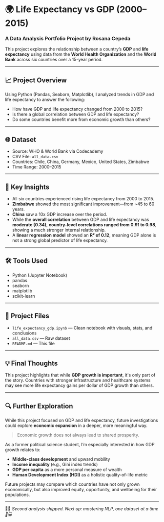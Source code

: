 # 🌍 Life Expectancy vs GDP (2000–2015)
### A Data Analysis Portfolio Project by Rosana Cepeda

This project explores the relationship between a country’s **GDP** and **life expectancy** using data from the **World Health Organization** and the **World Bank** across six countries over a 15-year period.

---

## 📈 Project Overview

Using Python (Pandas, Seaborn, Matplotlib), I analyzed trends in GDP and life expectancy to answer the following:

- How have GDP and life expectancy changed from 2000 to 2015?
- Is there a global correlation between GDP and life expectancy?
- Do some countries benefit more from economic growth than others?

---

## 🌐 Dataset

- Source: WHO & World Bank via Codecademy
- CSV File: `all_data.csv`
- Countries: Chile, China, Germany, Mexico, United States, Zimbabwe
- Time Range: 2000–2015

---

## 🧠 Key Insights

- All six countries experienced rising life expectancy from 2000 to 2015.
- **Zimbabwe** showed the most significant improvement—from ~45 to 60 years.
- **China** saw a 10x GDP increase over the period.
- While the **overall correlation** between GDP and life expectancy was **moderate (0.34)**, **country-level correlations ranged from 0.91 to 0.98**, showing a much stronger internal relationship.
- A **linear regression model** showed an **R² of 0.12**, meaning GDP alone is not a strong global predictor of life expectancy.

---

## 🛠 Tools Used

- Python (Jupyter Notebook)
- pandas
- seaborn
- matplotlib
- scikit-learn

---

## 📂 Project Files

- `life_expectancy_gdp.ipynb` — Clean notebook with visuals, stats, and conclusions
- `all_data.csv` — Raw dataset
- `README.md` — This file

---

## 💡 Final Thoughts

This project highlights that while **GDP growth is important**, it's only part of the story. Countries with stronger infrastructure and healthcare systems may see more life expectancy gains per dollar of GDP growth than others.

---

## 🔍 Further Exploration

While this project focused on GDP and life expectancy, future investigations could explore **economic expansion** in a deeper, more meaningful way.

> Economic growth does not always lead to shared prosperity.

As a former political science student, I’m especially interested in how GDP growth relates to:
- **Middle-class development** and upward mobility
- **Income inequality** (e.g., Gini index trends)
- **GDP per capita** as a more personal measure of wealth
- **Human Development Index (HDI)** as a holistic quality-of-life metric

Future projects may compare which countries have not only grown economically, but also improved equity, opportunity, and wellbeing for their populations.


---

👩‍💻 _Second analysis shipped. Next up: mastering NLP, one dataset at a time 🌿💻_

